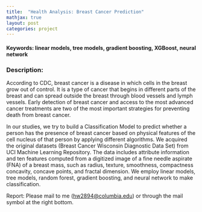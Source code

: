 ```yaml
---
title:  "Health Analysis: Breast Cancer Prediction"
mathjax: true
layout: post
categories: project
---
```

#### Keywords: linear models, tree models, gradient boosting, XGBoost, neural network


### Description:
According to CDC, breast cancer is a disease in which cells in the breast grow out of control. 
It is a type of cancer that begins in different parts of the breast and can spread outside the breast through blood vessels and lymph vessels. 
Early detection of breast cancer and access to the most advanced cancer treatments are two of the most important strategies for preventing death 
from breast cancer.

In our studies, we try to build a Classification Model to predict whether a person has the presence of breast cancer 
based on physical features of the cell nucleus of that person by applying different algorithms. 
We acquired the original datasets (Breast Cancer Wisconsin Diagnostic Data Set) from UCI Machine Learning Repository. 
The data includes attribute information and ten features computed from a digitized image of a fine needle aspirate (FNA) of a breast mass, 
such as radius, texture, smoothness, compactness concavity, concave points, and fractal dimension. 
We employ linear models, tree models, random forest, gradient boosting, and neural network to make classification.


Report: Please mail to me (hw2894@columbia.edu) or through the mail symbol at the right bottom.

